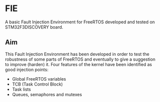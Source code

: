 # FIE
A basic Fault Injection Environment for FreeRTOS developed and tested on STM32F3DISCOVERY board.

## Aim
This Fault Injection Environment has been developed in order to test the robustness of some parts of FreeRTOS and eventually to give a suggestion to improve (harden) it. Four features of the kernel have been identified as good injection points:
  * Global FreeRTOS variables
  * TCB (Task Control Block)
  * Task lists
  * Queues, semaphores and mutexes

